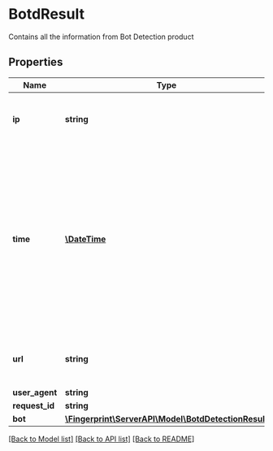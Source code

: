 # BotdResult
Contains all the information from Bot Detection product


## Properties
Name | Type | Description | Notes
------------ | ------------- | ------------- | -------------
**ip** | **string** | IP address of the requesting browser or bot. | 
**time** | [**\DateTime**](\DateTime.md) | Time in UTC when the request from the JS agent was made. We recommend to treat requests that are older than 2 minutes as malicious. Otherwise, request replay attacks are possible | 
**url** | **string** | Page URL from which identification request was sent. | 
**user_agent** | **string** |  | [optional] 
**request_id** | **string** |  | [optional] 
**bot** | [**\Fingerprint\ServerAPI\Model\BotdDetectionResult**](BotdDetectionResult.md) |  | 

[[Back to Model list]](../../README.md#documentation-for-models) [[Back to API list]](../../README.md#documentation-for-api-endpoints) [[Back to README]](../../README.md)

